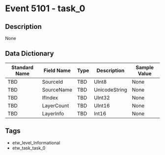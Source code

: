 # Event 5101 - task_0

## Description
None

## Data Dictionary
|Standard Name|Field Name|Type|Description|Sample Value|
|---|---|---|---|---|
|TBD|SourceId|TBD|UInt8|None|None|
|TBD|SourceName|TBD|UnicodeString|None|None|
|TBD|IfIndex|TBD|UInt32|None|None|
|TBD|LayerCount|TBD|UInt16|None|None|
|TBD|LayerInfo|TBD|Int16|None|None|

## Tags
* etw_level_Informational
* etw_task_task_0